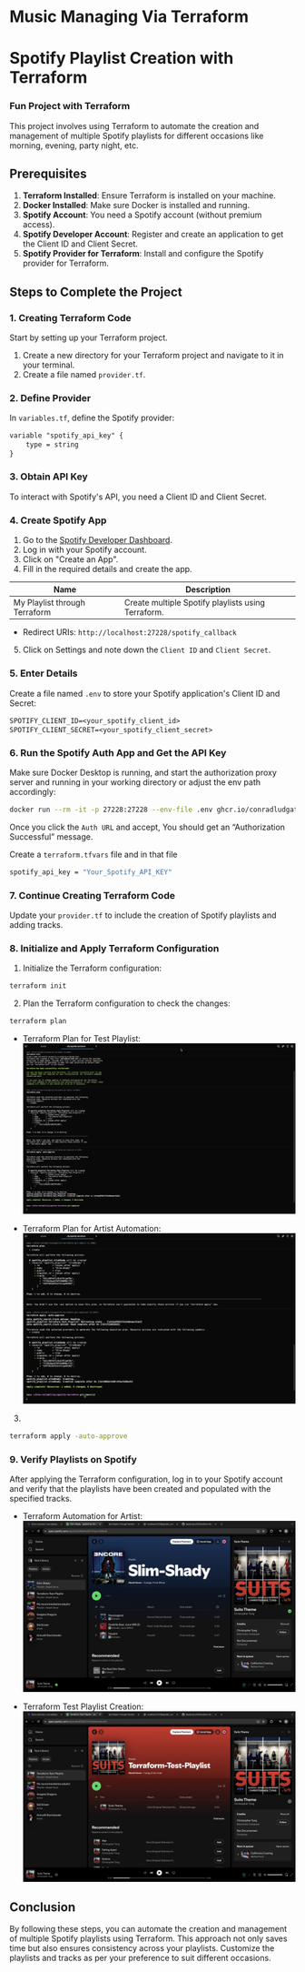 # Music Managing Via Terraform
# Spotify Playlist Creation with Terraform


### Fun Project with Terraform
This project involves using Terraform to automate the creation and management of multiple Spotify playlists for different occasions like morning, evening, party night, etc.

## Prerequisites

1. **Terraform Installed**: Ensure Terraform is installed on your machine.
2. **Docker Installed**: Make sure Docker is installed and running.
3. **Spotify Account**: You need a Spotify account (without premium access).
4. **Spotify Developer Account**: Register and create an application to get the Client ID and Client Secret.
5. **Spotify Provider for Terraform**: Install and configure the Spotify provider for Terraform.

## Steps to Complete the Project

### 1. Creating Terraform Code

Start by setting up your Terraform project.

1. Create a new directory for your Terraform project and navigate to it in your terminal.
2. Create a file named `provider.tf`.

### 2. Define Provider

In `variables.tf`, define the Spotify provider:

```hcl
variable "spotify_api_key" {
    type = string 
}
```

### 3. Obtain API Key

To interact with Spotify's API, you need a Client ID and Client Secret.

### 4. Create Spotify App

1. Go to the [Spotify Developer Dashboard](https://developer.spotify.com/dashboard/).
2. Log in with your Spotify account.
3. Click on "Create an App".
4. Fill in the required details and create the app.

| Name                         | Description                                   |
|------------------------------|-----------------------------------------------|
| My Playlist through Terraform | Create multiple Spotify playlists using Terraform. |

- Redirect URIs: `http://localhost:27228/spotify_callback`

5. Click on Settings and note down the `Client ID` and `Client Secret`.

### 5. Enter Details

Create a file named `.env` to store your Spotify application's Client ID and Secret:

```env
SPOTIFY_CLIENT_ID=<your_spotify_client_id>
SPOTIFY_CLIENT_SECRET=<your_spotify_client_secret>
```

### 6. Run the Spotify Auth App and Get the API Key

Make sure Docker Desktop is running, and start the authorization proxy server and running in your working directory or adjust the env path accordingly:

```sh
docker run --rm -it -p 27228:27228 --env-file .env ghcr.io/conradludgate/spotify-auth-proxy
```


Once you click the `Auth URL` and accept, You should get an “Authorization Successful” message.

Create a `terraform.tfvars` file and in that file 
```sh
spotify_api_key = "Your_Spotify_API_KEY"
```


### 7. Continue Creating Terraform Code

Update your `provider.tf` to include the creation of Spotify playlists and adding tracks.

### 8. Initialize and Apply Terraform Configuration

1. Initialize the Terraform configuration:

```sh
terraform init
```

2. Plan the Terraform configuration to check the changes:

```sh
terraform plan
```

- Terraform Plan for Test Playlist:
  ![terraform_plan_for_test_playlist](./assets/terraform_plan_for_test_playlist.png)

- Terraform Plan for Artist Automation:
  ![terraform_plan_artist_automation](./assets/terraform_plan_artist_automation.png)


3. 

```sh
terraform apply -auto-approve
```

### 9. Verify Playlists on Spotify

After applying the Terraform configuration, log in to your Spotify account and verify that the playlists have been created and populated with the specified tracks.

- Terraform Automation for Artist:
  ![terraform_automation_for_artist](./assets/terraform_automation_for_artist.jpeg)


- Terraform Test Playlist Creation:
  ![terraform_test_playlist_creation](./assets/terraform_test_playlist_creation.jpeg)

## Conclusion

By following these steps, you can automate the creation and management of multiple Spotify playlists using Terraform. This approach not only saves time but also ensures consistency across your playlists. Customize the playlists and tracks as per your preference to suit different occasions.
